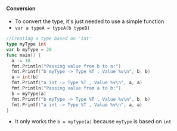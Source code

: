 #### Conversion
- To convert the type, it's just needed to use a simple function
- ``var a typeA = typeA(b typeB)``
```go
//Creating a type based on 'int'
type myType int
var b myType = 20        
func main() {
  a := 10
  fmt.Println("Passing value from b to a:")
  fmt.Printf("b myType -> Type %T , Value %v\n", b, b)
  a = int(b)
  fmt.Printf("a int -> Type %T , Value %v\n", a, a)
  fmt.Println("Passing value from a to b:")
  b = myType(a)
  fmt.Printf("b myType -> Type %T , Value %v\n", b, b)
  fmt.Printf("a int -> Type %T , Value %v\n", a, a)
}
```
- It only works the `b = myType(a)` because `myType` is based on `int`
